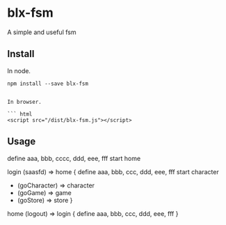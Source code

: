# blx-fsm
A simple and useful fsm

## Install

In node.

```
npm install --save blx-fsm


In browser.

``` html
<script src="/dist/blx-fsm.js"></script>
```

## Usage


define aaa, bbb, cccc, ddd, eee, fff
start home

login (saasfd) => home {
  define aaa, bbb, ccc, ddd, eee, fff
  start character
  * (goCharacter) => character
  * (goGame) => game
  * (goStore) => store
}

home (logout) => login {
  define aaa, bbb, ccc, ddd, eee, fff
}

